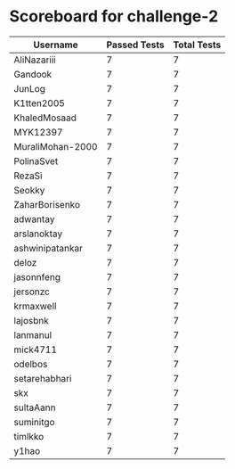 # Scoreboard for challenge-2
| Username   | Passed Tests | Total Tests |
|------------|--------------|-------------|
| AliNazariii | 7 | 7 |
| Gandook | 7 | 7 |
| JunLog | 7 | 7 |
| K1tten2005 | 7 | 7 |
| KhaledMosaad | 7 | 7 |
| MYK12397 | 7 | 7 |
| MuraliMohan-2000 | 7 | 7 |
| PolinaSvet | 7 | 7 |
| RezaSi | 7 | 7 |
| Seokky | 7 | 7 |
| ZaharBorisenko | 7 | 7 |
| adwantay | 7 | 7 |
| arslanoktay | 7 | 7 |
| ashwinipatankar | 7 | 7 |
| deloz | 7 | 7 |
| jasonnfeng | 7 | 7 |
| jersonzc | 7 | 7 |
| krmaxwell | 7 | 7 |
| lajosbnk | 7 | 7 |
| lanmanul | 7 | 7 |
| mick4711 | 7 | 7 |
| odelbos | 7 | 7 |
| setarehabhari | 7 | 7 |
| skx | 7 | 7 |
| sultaAann | 7 | 7 |
| suminitgo | 7 | 7 |
| timlkko | 7 | 7 |
| y1hao | 7 | 7 |
